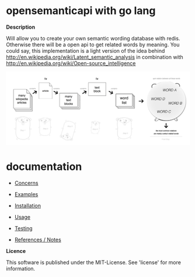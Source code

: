 opensemanticapi with go lang
==============================================

**Description**

Will allow you to create your own semantic wording database with redis. Otherwise there will be a open api to get related words by meaning. You could say, this implementation is a light version of the idea behind http://en.wikipedia.org/wiki/Latent_semantic_analysis in combination with http://en.wikipedia.org/wiki/Open-source_intelligence

![ScreenShot](https://raw.githubusercontent.com/monbro/opensemanticapi-go-lang/master/osapi_explanation.jpg)

documentation
==============================================

* [Concerns](/doc/concerns.md)

* [Examples](/doc/examples.md)

* [Installation](/doc/installation.md)

* [Usage](/doc/usage.md)

* [Testing](/doc/testing.md)

* [References / Notes](/doc/references.md)

**Licence**

This software is published under the MIT-License. See 'license' for more information.
